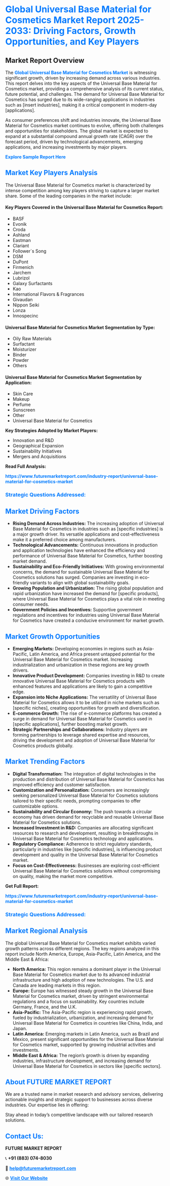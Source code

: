 <h1 style="color: #007BFF;">Global Universal Base Material for Cosmetics Market Report 2025-2033: Driving Factors, Growth Opportunities, and Key Players</h1>

<section id="overview">
<h2>Market Report Overview</h2>
<p>The <a href="https://www.futuremarketreport.com/industry-report/universal-base-material-for-cosmetics-market" style="color: #007BFF; text-decoration: none;"><strong>Global Universal Base Material for Cosmetics Market</strong></a> is witnessing significant growth, driven by increasing demand across various industries. This report delves into the key aspects of the Universal Base Material for Cosmetics market, providing a comprehensive analysis of its current status, future potential, and challenges. The demand for Universal Base Material for Cosmetics has surged due to its wide-ranging applications in industries such as [insert industries], making it a critical component in modern-day [applications].</p>
<p>As consumer preferences shift and industries innovate, the Universal Base Material for Cosmetics market continues to evolve, offering both challenges and opportunities for stakeholders. The global market is expected to expand at a substantial compound annual growth rate (CAGR) over the forecast period, driven by technological advancements, emerging applications, and increasing investments by major players.</p>
</section>

<section id="overview">
<p><a href="https://www.futuremarketreport.com/request-sample/reportId=121004" style="color: #007BFF; text-decoration: none;"><strong>Explore Sample Report Here</strong></a></p>
</section>

<section id="key-players">
<h2 style="color: #007BFF;">Market Key Players Analysis</h2>
<p>The Universal Base Material for Cosmetics market is characterized by intense competition among key players striving to capture a larger market share. Some of the leading companies in the market include:</p>
<h4>Key Players Covered in the Universal Base Material for Cosmetics Report:</h4>
<ul><li>BASF</li><li>Evonik</li><li>Croda</li><li>Ashland</li><li>Eastman</li><li>Clariant</li><li>Follower`s Song</li><li>DSM</li><li>DuPont</li><li>Firmenich</li><li>Jarchem</li><li>Lubrizol</li><li>Galaxy Surfactants</li><li>Kao</li><li>International Flavors &amp; Fragrances</li><li>Givaudan</li><li>Nippon Seiki</li><li>Lonza</li><li>Innospecinc</li></ul>
<h4>Universal Base Material for Cosmetics Market Segmentation by Type:</h4>
<ul><li>Oily Raw Materials</li><li>Surfactant</li><li>Moisturizer</li><li>Binder</li><li>Powder</li><li>Others</li></ul>

<h4>Universal Base Material for Cosmetics Market Segmentation by Application:</h4>
<ul><li>Skin Care</li><li>Makeup</li><li>Perfume</li><li>Sunscreen</li><li>Other</li><li>Universal Base Material for Cosmetics</li></ul>
<p><strong>Key Strategies Adopted by Market Players:</strong></p>
<ul>
<li>Innovation and R&D</li>
<li>Geographical Expansion</li>
<li>Sustainability Initiatives</li>
<li>Mergers and Acquisitions</li>
</ul>
</section>

<section>
<p><strong>Read Full Analysis: </strong></p><a href="https://www.futuremarketreport.com/industry-report/universal-base-material-for-cosmetics-market" style="color: #007BFF; text-decoration: none;"><strong>https://www.futuremarketreport.com/industry-report/universal-base-material-for-cosmetics-market</strong></a>
<h3 style="color: #007BFF;">Strategic Questions Addressed:</h3>
</section>

<section id="driving-factors">
<h2 style="color: #007BFF;">Market Driving Factors</h2>
<ul>
<li><strong>Rising Demand Across Industries:</strong> The increasing adoption of Universal Base Material for Cosmetics in industries such as [specific industries] is a major growth driver. Its versatile applications and cost-effectiveness make it a preferred choice among manufacturers.</li>
<li><strong>Technological Advancements:</strong> Continuous innovations in production and application technologies have enhanced the efficiency and performance of Universal Base Material for Cosmetics, further boosting market demand.</li>
<li><strong>Sustainability and Eco-Friendly Initiatives:</strong> With growing environmental concerns, the demand for sustainable Universal Base Material for Cosmetics solutions has surged. Companies are investing in eco-friendly variants to align with global sustainability goals.</li>
<li><strong>Growing Population and Urbanization:</strong> The rising global population and rapid urbanization have increased the demand for [specific products], where Universal Base Material for Cosmetics plays a vital role in meeting consumer needs.</li>
<li><strong>Government Policies and Incentives:</strong> Supportive government regulations and incentives for industries using Universal Base Material for Cosmetics have created a conducive environment for market growth.</li>
</ul>
</section>

<section id="growth-opportunities">
<h2 style="color: #007BFF;">Market Growth Opportunities</h2>
<ul>
<li><strong>Emerging Markets:</strong> Developing economies in regions such as Asia-Pacific, Latin America, and Africa present untapped potential for the Universal Base Material for Cosmetics market. Increasing industrialization and urbanization in these regions are key growth drivers.</li>
<li><strong>Innovative Product Development:</strong> Companies investing in R&D to create innovative Universal Base Material for Cosmetics products with enhanced features and applications are likely to gain a competitive edge.</li>
<li><strong>Expansion into Niche Applications:</strong> The versatility of Universal Base Material for Cosmetics allows it to be utilized in niche markets such as [specific niches], creating opportunities for growth and diversification.</li>
<li><strong>E-commerce Growth:</strong> The rise of e-commerce platforms has created a surge in demand for Universal Base Material for Cosmetics used in [specific applications], further boosting market growth.</li>
<li><strong>Strategic Partnerships and Collaborations:</strong> Industry players are forming partnerships to leverage shared expertise and resources, driving the development and adoption of Universal Base Material for Cosmetics products globally.</li>
</ul>
</section>

<section id="trending-factors">
<h2 style="color: #007BFF;">Market Trending Factors</h2>
<ul>
<li><strong>Digital Transformation:</strong> The integration of digital technologies in the production and distribution of Universal Base Material for Cosmetics has improved efficiency and customer satisfaction.</li>
<li><strong>Customization and Personalization:</strong> Consumers are increasingly seeking personalized Universal Base Material for Cosmetics solutions tailored to their specific needs, prompting companies to offer customizable options.</li>
<li><strong>Sustainability and Circular Economy:</strong> The push towards a circular economy has driven demand for recyclable and reusable Universal Base Material for Cosmetics solutions.</li>
<li><strong>Increased Investment in R&D:</strong> Companies are allocating significant resources to research and development, resulting in breakthroughs in Universal Base Material for Cosmetics technology and applications.</li>
<li><strong>Regulatory Compliance:</strong> Adherence to strict regulatory standards, particularly in industries like [specific industries], is influencing product development and quality in the Universal Base Material for Cosmetics market.</li>
<li><strong>Focus on Cost-Effectiveness:</strong> Businesses are exploring cost-efficient Universal Base Material for Cosmetics solutions without compromising on quality, making the market more competitive.</li>
</ul>
</section>

<section>
<p><strong>Get Full Report: </strong></p><a href="https://www.futuremarketreport.com/industry-report/universal-base-material-for-cosmetics-market" style="color: #007BFF; text-decoration: none;"><strong>https://www.futuremarketreport.com/industry-report/universal-base-material-for-cosmetics-market</strong></a>
<h3 style="color: #007BFF;">Strategic Questions Addressed:</h3>
</section>


<section id="regional-analysis">
<h2 style="color: #007BFF;">Market Regional Analysis</h2>
<p>The global Universal Base Material for Cosmetics market exhibits varied growth patterns across different regions. The key regions analyzed in this report include North America, Europe, Asia-Pacific, Latin America, and the Middle East & Africa:</p>
<ul>
<li><strong>North America:</strong> This region remains a dominant player in the Universal Base Material for Cosmetics market due to its advanced industrial infrastructure and high adoption of new technologies. The U.S. and Canada are leading markets in this region.</li>
<li><strong>Europe:</strong> Europe has witnessed steady growth in the Universal Base Material for Cosmetics market, driven by stringent environmental regulations and a focus on sustainability. Key countries include Germany, France, and the U.K.</li>
<li><strong>Asia-Pacific:</strong> The Asia-Pacific region is experiencing rapid growth, fueled by industrialization, urbanization, and increasing demand for Universal Base Material for Cosmetics in countries like China, India, and Japan.</li>
<li><strong>Latin America:</strong> Emerging markets in Latin America, such as Brazil and Mexico, present significant opportunities for the Universal Base Material for Cosmetics market, supported by growing industrial activities and investments.</li>
<li><strong>Middle East & Africa:</strong> The region’s growth is driven by expanding industries, infrastructure development, and increasing demand for Universal Base Material for Cosmetics in sectors like [specific sectors].</li>
</ul>
</section>

<footer>
<h2 style="color: #007BFF;">About FUTURE MARKET REPORT</h2>
<p>We are a trusted name in market research and advisory services, delivering actionable insights and strategic support to businesses across diverse industries. Our expertise lies in offering:</p>

<p>Stay ahead in today’s competitive landscape with our tailored research solutions.</p>

<h2 style="color: #007BFF;">Contact Us:</h2>
<p><strong>FUTURE MARKET REPORT</strong></p>
<p>📞 <strong>+91 (883) 074-8030</strong></p>
<p>📧 <strong><a href="mailto:help@futuremarketreport.com" style="color: #007BFF;">help@futuremarketreport.com</a></strong></p>
<p>🌐 <strong><a href="https://www.futuremarketreport.com/" style="color: #007BFF;">Visit Our Website</a></strong></p>
</footer>